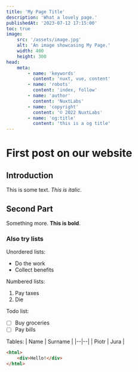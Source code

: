 ```yaml
---
title: 'My Page Title'
description: 'What a lovely page.'
publishedAt: '2023-07-12 17:15:00'
toc: true
image:
    src: '/assets/image.jpg'
    alt: 'An image showcasing My Page.'
    width: 400
    height: 300
head:
    meta:
        - name: 'keywords'
          content: 'nuxt, vue, content'
        - name: 'robots'
          content: 'index, follow'
        - name: 'author'
          content: 'NuxtLabs'
        - name: 'copyright'
          content: '© 2022 NuxtLabs'
        - name: 'og:title'
          content: 'this is a og title'
---
```


# First post on our website

## Introduction

This is some text. _This is italic_.

## Second Part

Something more. **This is bold**.

### Also try lists

Unordered lists:

-   Do the work
-   Collect benefits

Numbered lists:

1.  Pay taxes
2.  Die

Todo list:

-   [ ] Buy groceries
-   [ ] Pay bills

Tables:
| Name | Surname |
|--|--|
| Piotr | Jura |

```html
<html>
    <div>Hello!</div>
</html>
```
